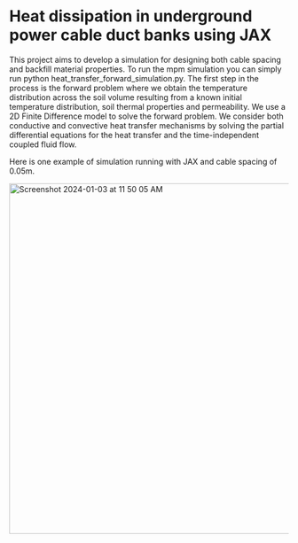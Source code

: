 # Heat dissipation in underground power cable duct banks using JAX
This project aims to develop a simulation for designing both cable spacing and backfill material properties. To run the mpm simulation you can simply run python heat_transfer_forward_simulation.py.
The first step in the process is the forward problem where we obtain the temperature distribution across the soil volume resulting from a known initial temperature distribution, soil thermal properties and permeability. We use a 2D Finite Difference model to solve the forward problem.  We consider both conductive and convective heat transfer mechanisms by solving the partial differential equations for the heat transfer and the time-independent coupled fluid flow.

Here is one example of simulation running with JAX and cable spacing of 0.05m.

<img width="633" alt="Screenshot 2024-01-03 at 11 50 05 AM" src="https://github.com/geoelements-dev/heat-transfer-duct-banks/assets/118838742/5e83bb93-c7c2-44c5-b08c-ad8ff785df70">
